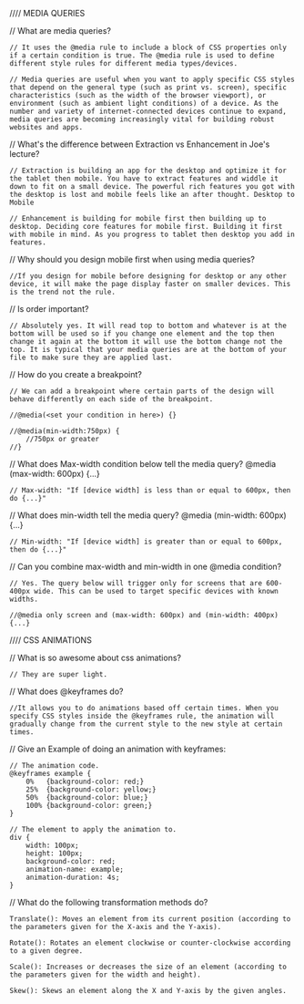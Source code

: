 //// MEDIA QUERIES

// What are media queries?

    // It uses the @media rule to include a block of CSS properties only if a certain condition is true. The @media rule is used to define different style rules for different media types/devices.

    // Media queries are useful when you want to apply specific CSS styles that depend on the general type (such as print vs. screen), specific characteristics (such as the width of the browser viewport), or environment (such as ambient light conditions) of a device. As the number and variety of internet-connected devices continue to expand, media queries are becoming increasingly vital for building robust websites and apps.
    

// What's the difference between Extraction vs Enhancement in Joe's lecture?

    // Extraction is building an app for the desktop and optimize it for the tablet then mobile. You have to extract features and widdle it down to fit on a small device. The powerful rich features you got with the desktop is lost and mobile feels like an after thought. Desktop to Mobile

    // Enhancement is building for mobile first then building up to desktop. Deciding core features for mobile first. Building it first with mobile in mind. As you progress to tablet then desktop you add in features. 


    
// Why should you design mobile first when using media queries?

    //If you design for mobile before designing for desktop or any other device, it will make the page display faster on smaller devices. This is the trend not the rule. 
    

// Is order important?

    // Absolutely yes. It will read top to bottom and whatever is at the bottom will be used so if you change one element and the top then change it again at the bottom it will use the bottom change not the top. It is typical that your media queries are at the bottom of your file to make sure they are applied last. 


    
// How do you create a breakpoint?

    // We can add a breakpoint where certain parts of the design will behave differently on each side of the breakpoint.

    //@media(<set your condition in here>) {}

    //@media(min-width:750px) {
        //750px or greater
    //}
    


    
// What does Max-width condition below tell the media query?
@media (max-width: 600px)  {...}

    // Max-width: "If [device width] is less than or equal to 600px, then do {...}"




// What does min-width tell the media query?
@media (min-width: 600px)  {...}

    // Min-width: "If [device width] is greater than or equal to 600px, then do {...}"




    
// Can you combine max-width and min-width in one @media condition?

    // Yes. The query below will trigger only for screens that are 600-400px wide. This can be used to target specific devices with known widths.

    //@media only screen and (max-width: 600px) and (min-width: 400px)  {...}


//// CSS ANIMATIONS 

// What is so awesome about css animations?

    // They are super light. 


// What does @keyframes do?

    //It allows you to do animations based off certain times. When you specify CSS styles inside the @keyframes rule, the animation will gradually change from the current style to the new style at certain times. 


// Give an Example of doing an animation with keyframes: 

    // The animation code.
    @keyframes example {
        0%   {background-color: red;}
        25%  {background-color: yellow;}
        50%  {background-color: blue;}
        100% {background-color: green;}
    }

    // The element to apply the animation to. 
    div {
        width: 100px;
        height: 100px;
        background-color: red;
        animation-name: example;
        animation-duration: 4s;
    }


// What do the following transformation methods do?

    Translate(): Moves an element from its current position (according to the parameters given for the X-axis and the Y-axis).

    Rotate(): Rotates an element clockwise or counter-clockwise according to a given degree.

    Scale(): Increases or decreases the size of an element (according to the parameters given for the width and height).

    Skew(): Skews an element along the X and Y-axis by the given angles.




